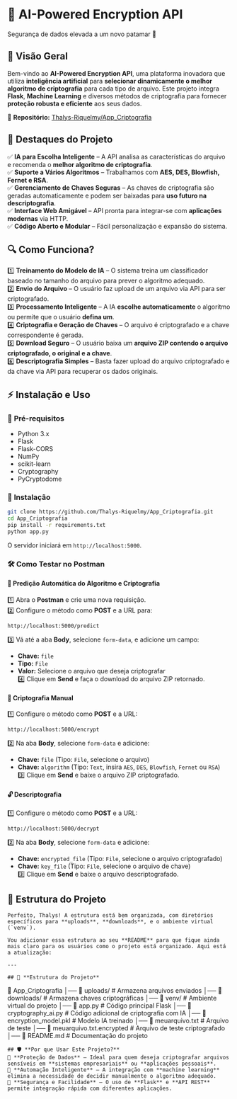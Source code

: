 # 🔐 **AI-Powered Encryption API**  
Segurança de dados elevada a um novo patamar 🚀  

## 📜 **Visão Geral**  
Bem-vindo ao **AI-Powered Encryption API**, uma plataforma inovadora que utiliza **inteligência artificial** para **selecionar dinamicamente o melhor algoritmo de criptografia** para cada tipo de arquivo. Este projeto integra **Flask**, **Machine Learning** e diversos métodos de criptografia para fornecer **proteção robusta e eficiente** aos seus dados.  

🔗 **Repositório:** [Thalys-Riquelmy/App_Criptografia](https://github.com/Thalys-Riquelmy/App_Criptografia.git)  

## 🌟 **Destaques do Projeto**  
✅ **IA para Escolha Inteligente** – A API analisa as características do arquivo e recomenda o **melhor algoritmo de criptografia**.  
✅ **Suporte a Vários Algoritmos** – Trabalhamos com **AES, DES, Blowfish, Fernet e RSA**.  
✅ **Gerenciamento de Chaves Seguras** – As chaves de criptografia são geradas automaticamente e podem ser baixadas para **uso futuro na descriptografia**.  
✅ **Interface Web Amigável** – API pronta para integrar-se com **aplicações modernas** via HTTP.  
✅ **Código Aberto e Modular** – Fácil personalização e expansão do sistema.  

## 🔍 **Como Funciona?**  
1️⃣ **Treinamento do Modelo de IA** – O sistema treina um classificador baseado no tamanho do arquivo para prever o algoritmo adequado.  
2️⃣ **Envio do Arquivo** – O usuário faz upload de um arquivo via API para ser criptografado.  
3️⃣ **Processamento Inteligente** – A IA **escolhe automaticamente** o algoritmo ou permite que o usuário **defina um**.  
4️⃣ **Criptografia e Geração de Chaves** – O arquivo é criptografado e a chave correspondente é gerada.  
5️⃣ **Download Seguro** – O usuário baixa um **arquivo ZIP contendo o arquivo criptografado, o original e a chave**.  
6️⃣ **Descriptografia Simples** – Basta fazer upload do arquivo criptografado e da chave via API para recuperar os dados originais.  

## ⚡ **Instalação e Uso**  

### 🔧 **Pré-requisitos**  
- Python 3.x  
- Flask  
- Flask-CORS  
- NumPy  
- scikit-learn  
- Cryptography  
- PyCryptodome  

### 🚀 **Instalação**  
```bash
git clone https://github.com/Thalys-Riquelmy/App_Criptografia.git
cd App_Criptografia
pip install -r requirements.txt
python app.py
```
O servidor iniciará em `http://localhost:5000`.  

### 🛠️ **Como Testar no Postman**  

#### 📌 **Predição Automática do Algoritmo e Criptografia**  
1️⃣ Abra o **Postman** e crie uma nova requisição.  
2️⃣ Configure o método como **POST** e a URL para:  
   ```
   http://localhost:5000/predict
   ```  
3️⃣ Vá até a aba **Body**, selecione `form-data`, e adicione um campo:  
   - **Chave:** `file`  
   - **Tipo:** `File`  
   - **Valor:** Selecione o arquivo que deseja criptografar  
4️⃣ Clique em **Send** e faça o download do arquivo ZIP retornado.  

#### 🔑 **Criptografia Manual**  
1️⃣ Configure o método como **POST** e a URL:  
   ```
   http://localhost:5000/encrypt
   ```  
2️⃣ Na aba **Body**, selecione `form-data` e adicione:  
   - **Chave:** `file` (Tipo: `File`, selecione o arquivo)  
   - **Chave:** `algorithm` (Tipo: `Text`, insira `AES`, `DES`, `Blowfish`, `Fernet` ou `RSA`)  
3️⃣ Clique em **Send** e baixe o arquivo ZIP criptografado.  

#### 🔓 **Descriptografia**  
1️⃣ Configure o método como **POST** e a URL:  
   ```
   http://localhost:5000/decrypt
   ```  
2️⃣ Na aba **Body**, selecione `form-data` e adicione:  
   - **Chave:** `encrypted_file` (Tipo: `File`, selecione o arquivo criptografado)  
   - **Chave:** `key_file` (Tipo: `File`, selecione o arquivo de chave)  
3️⃣ Clique em **Send** e baixe o arquivo descriptografado.  

## 📂 **Estrutura do Projeto**  
```
Perfeito, Thalys! A estrutura está bem organizada, com diretórios específicos para **uploads**, **downloads**, e o ambiente virtual (`venv`). 

Vou adicionar essa estrutura ao seu **README** para que fique ainda mais claro para os usuários como o projeto está organizado. Aqui está a atualização:

---

## 📂 **Estrutura do Projeto**  
```
📁 App_Criptografia
│── 📁 uploads/          # Armazena arquivos enviados
│── 📁 downloads/        # Armazena chaves criptográficas
│── 📁 venv/             # Ambiente virtual do projeto
│── 🔹 app.py            # Código principal Flask
│── 🔹 cryptography_ai.py # Código adicional de criptografia com IA
│── 🔹 encryption_model.pkl # Modelo IA treinado
│── 🔹 meuarquivo.txt    # Arquivo de teste
│── 🔹 meuarquivo.txt.encrypted # Arquivo de teste criptografado
│── 🔹 README.md         # Documentação do projeto
```
## 🛡️ **Por que Usar Este Projeto?**  
🔹 **Proteção de Dados** – Ideal para quem deseja criptografar arquivos sensíveis em **sistemas empresariais** ou **aplicações pessoais**.  
🔹 **Automação Inteligente** – A integração com **machine learning** elimina a necessidade de decidir manualmente o algoritmo adequado.  
🔹 **Segurança e Facilidade** – O uso de **Flask** e **API REST** permite integração rápida com diferentes aplicações.  
